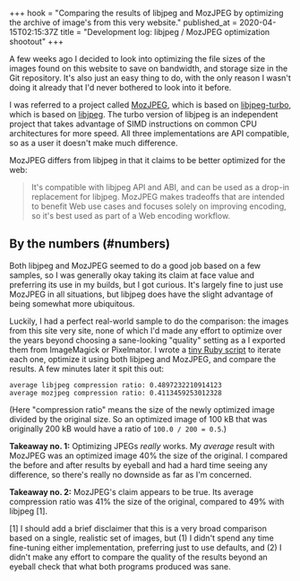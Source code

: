 +++
hook = "Comparing the results of libjpeg and MozJPEG by optimizing the archive of image's from this very website."
published_at = 2020-04-15T02:15:37Z
title = "Development log: libjpeg / MozJPEG optimization shootout"
+++

A few weeks ago I decided to look into optimizing the file sizes of the images found on this website to save on bandwidth, and storage size in the Git repository. It's also just an easy thing to do, with the only reason I wasn't doing it already that I'd never bothered to look into it before.

I was referred to a project called [MozJPEG](https://github.com/mozilla/mozjpeg), which is based on [libjpeg-turbo](https://github.com/libjpeg-turbo/libjpeg-turbo), which is based on [libjpeg](https://en.wikipedia.org/wiki/Libjpeg). The turbo version of libjpeg is an independent project that takes advantage of SIMD instructions on common CPU architectures for more speed. All three implementations are API compatible, so as a user it doesn't make much difference.

MozJPEG differs from libjpeg in that it claims to be better optimized for the web:

> It's compatible with libjpeg API and ABI, and can be used as a drop-in replacement for libjpeg. MozJPEG makes tradeoffs that are intended to benefit Web use cases and focuses solely on improving encoding, so it's best used as part of a Web encoding workflow.

## By the numbers (#numbers)

Both libjpeg and MozJPEG seemed to do a good job based on a few samples, so I was generally okay taking its claim at face value and preferring its use in my builds, but I got curious. It's largely fine to just use MozJPEG in all situations, but libjpeg does have the slight advantage of being somewhat more ubiquitous.

Luckily, I had a perfect real-world sample to do the comparison: the images from this site very site, none of which I'd made any effort to optimize over the years beyond choosing a sane-looking "quality" setting as a I exported them from ImageMagick or Pixelmator. I wrote a [tiny Ruby script](https://github.com/brandur/sorg/blob/860640e59ccd82d6d3f5f6bd59534bf28f0face4/scripts/compression_test.rb) to iterate each one, optimize it using both libjpeg and MozJPEG, and compare the results. A few minutes later it spit this out:

```
average libjpeg compression ratio: 0.4897232210914123
average mozjpeg compression ratio: 0.4113459253012328
```

(Here "compression ratio" means the size of the newly optimized image divided by the original size. So an optimized image of 100 kB that was originally 200 kB would have a ratio of `100.0 / 200 = 0.5`.)

**Takeaway no. 1:** Optimizing JPEGs _really_ works. My _average_ result with MozJPEG was an optimized image 40% the size of the original. I compared the before and after results by eyeball and had a hard time seeing any difference, so there's really no downside as far as I'm concerned.

**Takeaway no. 2:** MozJPEG's claim appears to be true. Its average compression ratio was 41% the size of the original, compared to 49% with libjpeg [1].

[1] I should add a brief disclaimer that this is a very broad comparison based on a single, realistic set of images, but (1) I didn't spend any time fine-tuning either implementation, preferring just to use defaults, and (2) I didn't make any effort to compare the quality of the results beyond an eyeball check that what both programs produced was sane.
